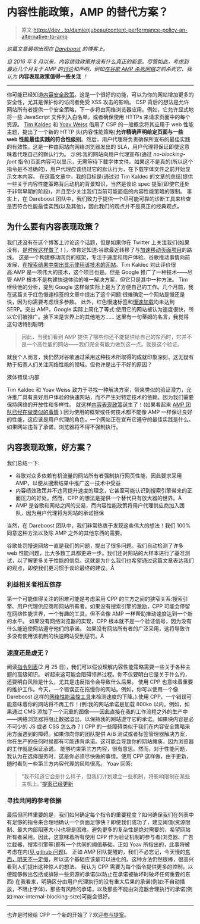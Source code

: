 # 内容性能政策，AMP 的替代方案？

> 原文:[https://dev . to/damienjubeau/content-performance-policy-an-alternative-to-amp](https://dev.to/damienjubeau/content-performance-policy-an-alternative-to-amp)

*这篇文章最初出现在 [Dareboost](https://www.dareboost.com/) 的博客上。*

*自 2016 年 8 月以来，内容绩效政策并没有什么真正的新意。尽管如此，考虑到最近几个月关于 AMP 的[讨论](https://twitter.com/molily/status/866697258976366592)和声明，例如[在谷歌 AMP 杀死网络](https://www.theregister.co.uk/2017/05/19/open_source_insider_google_amp_bad_bad_bad/)之前杀死它，我认为* **内容表现政策值得一些关注** *！*

* * *

你可能已经知道[内容安全政策](http://blog.dareboost.com/en/2016/08/content-security-policy-secure-your-website/)。这是一个很好的功能，可以为你的网站增加更多的安全性，尤其是保护你的访问者免受 XSS 攻击的影响。
CSP 背后的想法是允许网站所有者提供一个安全策略，下一步将由网络浏览器应用。例如，它允许显式地将一些 JavaScript 文件列入白名单，或者确保使用 HTTPs 来请求页面中的每个资源。
[Tim Kaldec](https://timkadlec.com/2016/02/a-standardized-alternative-to-amp/) 和 [Yoav Weiss](https://blog.yoav.ws/) 借用了 CSP 的一般概念将其应用于 web 性能主题，提出了一个新的 HTTP 头(内容性能策略)**允许精确声明给定页面与一些 web 性能最佳实践的符合性级别**。然后，用户代理将负责确保所宣布的最佳实践的有效性。这是一种由网站向网络浏览器发出的 SLA，用户代理将保证即使这意味着代理自己的默认行为。
示例:我的网站向用户代理宣布(通过 *no-blocking-font* 指令)页面内容可以显示，无需等待下载字体文件。如果这不是真的(所以这个指令是不准确的)，用户代理应该绕过它的默认行为，在下载字体文件之前开始显示文本内容。
在这篇文章中，我的目标是(通过对 Tim Kaldec 的文章的总结)提供一些关于内容性能策略背后动机的背景知识，当然是谈论 spec 提案(即使它还处于非常早期的阶段)，并且至少关注我们当前可能面临的内容性能策略的限制。
事实上，在 Dareboost 团队中，我们致力于提供一个尽可能可靠的诊断工具来检查是否符合性能最佳实践(以及其他)，因此我们的观点并不是真正的经典观点。

## [](#why-a-content-performance-policy-)为什么要有内容表现政策？

我们还没有在这个博客上讨论这个话题，但是如果你在 Twitter 上关注我们(如果没有，[是时候这样做了](https://twitter.com/DareBoost)！)，你肯定知道:谷歌最近转移了与[加速移动页面项目](https://www.ampproject.org/)的路线。
这是一个构建移动网页的框架，专注于速度和用户体验。谷歌推动事情向前发展，[在搜索结果中突出显示使用该技术的网站](http://searchengineland.com/google-to-launch-amp-in-search-results-february-24-2016-242902)。Tim Kaldec 对此评价很高:AMP 是一项伟大的技术，这个项目也是。但是 Google 推广了一种技术——尽管 AMP 根本不是构建快速体验的唯一解决方案，但它只是其中一种方法。
Tim 继续他的分析，提到 Google 这样做实际上是为了方便自己的工作。几个月前，我在这篇关于红色慢速标签的文章中提出了这个问题:很难确定一个网站是慢还是快，因为你需要考虑很多参数。
此外，红色慢速标签和[慢速加载](https://blog.dareboost.com/en/2015/06/google-slow-to-load-ongoing-test/)均未达到 SERP。突出 AMP，Google 实际上简化了等式:使用它的网站被认为速度很快，所以它们被推广。接下来是世界上的其他地方……
这里有一句蒂姆的名言，我觉得这句话特别聪明:

> 因此，当我们看到 AMP 提供了哪些你还不能提供给自己的东西时，它并不是一个高性能的网站——我们完全有能力做到这一点。就是这个验证。

就我个人而言，我仍然对谷歌通过采用这种技术所取得的成就印象深刻，这无疑有助于拓宽人们关注网络性能的领域。但也许是出于不好的原因？

液体错误:内部

Tim Kaldec 和 Yoav Weiss 致力于寻找一种解决方案，带来类似的验证潜力，允许推广具有良好用户体验的快速网站，而不产生对特定技术的依赖。因为我们需要保持网络的开放性和多样性。
就这样[内容表现政策](http://wicg.github.io/ContentPerformancePolicy/)诞生了！(如果看起来 [AMP 团队已经在做类似的事情](https://timkadlec.com/2016/02/a-standardized-alternative-to-amp/#comment-2533868150) )
因为使用的框架或任何技术都不能像 AMP 一样保证良好的性能，这应该是用户代理的角色。一个网站正在宣布它遵守的最佳实践是什么。如果网站违背了承诺，浏览器将不得不强制执行。

## [](#content-performance-policy-a-good-solution)内容表现政策，好方案？

我们总结一下:

*   谷歌对众多依赖有机流量的网站所有者强制执行网页性能，因此要求采用 AMP，以便从搜索结果中推广这一技术中受益
*   内容绩效政策并不违背提升速度的理念，它甚至可能认识到搜索引擎带来的正面压力的好处。然而，CPP 的想法是提供一个替代只有放大器的世界。Â
*   AMP 是谷歌和网站之间的交易，而内容性能政策将用户代理供应商加入团队，因为用户代理将为网站的承诺担保

当然，在 Dareboost 团队中，我们非常热衷于发现这些伟大的想法！我们 100%同意这种方法以及除 AMP 之外的其他东西的需要。

谷歌处罚慢速网站一直是我们的问题，提出了很多问题。我们自动检测了许多 web 性能问题，比大多数工具都更进一步。我们还对网站的大样本进行了基准测试，以了解更多关于性能的信息。这就是为什么我们也希望通过这篇文章表达我们的观点，即使我们更习惯于谈论最终的建议。Â

### [](#stakeholders-interdependencies)利益相关者相互依存

第一个可能值得关注的困难可能是考虑采用 CPP 的三方之间的狭窄关系:搜索引擎、用户代理供应商和网站所有者。如果没有搜索引擎的激励，CPP 可能会停留在网络性能世界，一个有趣的工具，但不会像 AMP 一样帮助推动速度达到一个新的水平。
如果没有网络浏览器的实现，CPP 根本就不是一个验证信号，因为没有什么能迫使网站遵守他们的承诺。
如果没有网站所有者的广泛采用，这将导致许多没有使用该机制的快速网站受到惩罚。Â

### [](#speed-or-nothing)速度还是虚无？

阅读[指令列表](http://wicg.github.io/ContentPerformancePolicy/#directives)(2 月 25 日)，我们可以假设理解内容性能策略需要一些关于各种主题的高级知识。
听起来这可能会阻碍领养过程。你不仅要明白它是关于什么的，还要明白风险是什么，尤其是违反指令会导致什么后果。
使用 CPP 也意味着重要的维护工作。今天，一个错误正在拖慢你的网站。例如，你可以使用一个像 Dareboost 这样的[网络性能监控工具](http://www.dareboost.com)来检测速度的下降。).使用 CPP，一个错误可能意味着你的网站将不再工作！(例:我的网站承诺是加载 800ko 以内。例如，如果通过 CMS 添加了一个沉重的图像——因此直接在我的工作流程之外的生产中——网络浏览器将阻止数据溢出，以保持我的网站遵守它的承诺。如果块内容是必不可少的 JS 或者 CSS 怎么办？)
CPP 的一些障碍类似于我们在内容安全策略采用方面遇到的障碍。如果你向你的团队提供 A/B 测试或者标签管理器解决方案，你在生产的任何时候都有可能违背承诺。这可能会导致你的网站瘫痪，因为浏览器的工作就是保证承诺。
能够约束第三方内容，很有意思。然而，对于性能问题，我认为在选择服务时，这是你必须尽快做的事情。使用 CPP 这样做，由于更新，随时看到一些第三方内容代理的风险很高。
Yoav 回答:

> “我不知道它会是什么样子，但我们计划建立一些机制，将影响限制在某些主机上。”[提案已经更新](https://github.com/WICG/ContentPerformancePolicy/pull/11/files)

### [](#finding-a-common-reference-basis)寻找共同的参考依据

最后但同样重要的是，我们如何确定每个指令的重要程度？如何确保我们在列表中有足够的指令来合理地确认一个页面足够快？即使我们成功了，建立阈值(资源限制、最大内部阻塞大小)也将是困难。避免更多的复杂性是绝对需要的，希望网站所有者采用。因此，这意味着所有使用 CPP 作为验证机制的参与者(浏览器、广告拦截器、搜索引擎等)都有一个共同的阈值基础。正如 Yoav 所指出的，此事将被考虑在内([见 github 问题](https://github.com/WICG/ContentPerformancePolicy/issues/10))。
正如 AMP 团队提醒的，我们不必忘记，今天慢的[东西，明天不一定慢](https://paulbakaus.com/2016/02/26/life-after-amp/)，所以这个基础应该是可以进化的。这种方法仍然很棒，很高兴看到人们提出这种惊人的想法。
我认为 CPP 需要为每个指令提供更多的控制，以便能够做出包括或排除一些资源的承诺(以防止在承诺被破坏时破坏任何重要的东西)
在我看来，明确区分由用户代理执行的没有重大后果的承诺(例如:不自动播放，不阻止字体)，那些有风险的承诺，以及那些不能由浏览器合理执行的承诺(例如:max-internal-blocking-size)可能会很好。

* * *

也许是时候给 CPP 一个新的开始了？欢迎[参与提案](https://github.com/wicg/ContentPerformancePolicy/)。